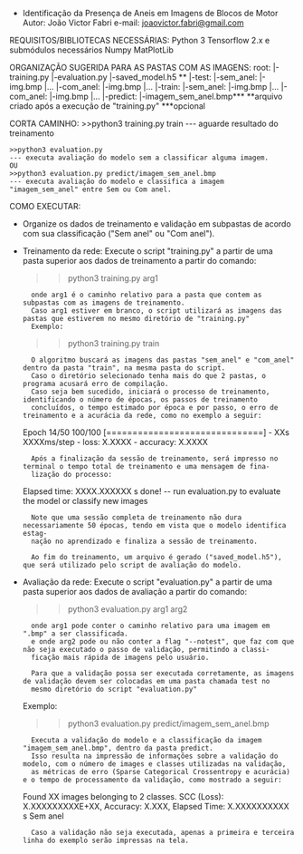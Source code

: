  - Identificação da Presença de Aneis em Imagens de Blocos de Motor 
	Autor: João Victor Fabri
	e-mail: joaovictor.fabri@gmail.com

REQUISITOS/BIBLIOTECAS NECESSÁRIAS:
	Python 3
	Tensorflow 2.x e submódulos necessários
	Numpy
	MatPlotLib

ORGANIZAÇÃO SUGERIDA PARA AS PASTAS COM AS IMAGENS:
	root:
	|-training.py
	|-evaluation.py
	|-saved_model.h5 ** 
	|-test:
		|-sem_anel:
			|-img.bmp
			|...
		|-com_anel:
			|-img.bmp
			|...
	|-train:
		|-sem_anel:
			|-img.bmp
			|...
		|-com_anel:
			|-img.bmp
			|...
	|-predict:
		|-imagem_sem_anel.bmp***
	**arquivo criado após a execução de "training.py"
	***opcional

CORTA CAMINHO:
	>>python3 training.py train 
	--- aguarde resultado do treinamento

	>>python3 evaluation.py 
	--- executa avaliação do modelo sem a classificar alguma imagem. 
	OU
	>>python3 evaluation.py predict/imagem_sem_anel.bmp
	--- executa avaliação do modelo e classifica a imagem "imagem_sem_anel" entre Sem ou Com anel.
	

COMO EXECUTAR:
- Organize os dados de treinamento e validação em subpastas de acordo com sua classificação ("Sem anel" ou "Com anel").

- Treinamento da rede:
		Execute o script "training.py" a partir de uma pasta superior aos dados de treinamento a partir do comando:

	>> python3 training.py arg1 
	
		onde arg1 é o caminho relativo para a pasta que contem as subpastas com as imagens de treinamento. 
		Caso arg1 estiver em branco, o script utilizará as imagens das pastas que estiverem no mesmo diretório de "training.py"
		Exemplo: 

	>> python3 training.py train
		
		O algoritmo buscará as imagens das pastas "sem_anel" e "com_anel" dentro da pasta "train", na mesma pasta do script.
		Caso o diretório selecionado tenha mais do que 2 pastas, o programa acusará erro de compilação.
		Caso seja bem sucedido, iniciará o processo de treinamento, identificando o número de épocas, os passos de treinamento
		concluídos, o tempo estimado por época e por passo, o erro de treinamento e a acurácia da rede, como no exemplo a seguir:
	
	Epoch 14/50
	100/100 [==============================] - XXs XXXXms/step - loss: X.XXXX - accuracy: X.XXXX

		Após a finalização da sessão de treinamento, será impresso no terminal o tempo total de treinamento e uma mensagem de fina-
		lização do processo:

	Elapsed time: XXXX.XXXXXX s
	done! -- run evaluation.py to evaluate the model or classify new images

		Note que uma sessão completa de treinamento não dura necessariamente 50 épocas, tendo em vista que o modelo identifica estag-
		nação no aprendizado e finaliza a sessão de treinamento. 

		Ao fim do treinamento, um arquivo é gerado ("saved_model.h5"), que será utilizado pelo script de avaliação do modelo.

- Avaliação da rede:
	 	Execute o script "evaluation.py" a partir de uma pasta superior aos dados de avaliação a partir do comando:
	
	>> python3 evaluation.py arg1 arg2
	
		onde arg1 pode conter o caminho relativo para uma imagem em ".bmp" a ser classificada. 
		e onde arg2 pode ou não conter a flag "--notest", que faz com que não seja executado o passo de validação, permitindo a classi-		
		ficação mais rápida de imagens pelo usuário.
		
		Para que a validação possa ser executada corretamente, as imagens de validação devem ser colocadas em uma pasta chamada test no
		mesmo diretório do script "evaluation.py"

	Exemplo:
	>>python3 evaluation.py predict/imagem_sem_anel.bmp 
	
		Executa a validação do modelo e a classificação da imagem "imagem_sem_anel.bmp", dentro da pasta predict.
		Isso resulta na impressão de informações sobre a validação do modelo, com o número de images e classes utilizadas na validação,
		as métricas de erro (Sparse Categorical Crossentropy e acurácia) e o tempo de processamento da validação, como mostrado a seguir:

	Found XX images belonging to 2 classes. 
	SCC (Loss): X.XXXXXXXXXE+XX, Accuracy: X.XXX, Elapsed Time: X.XXXXXXXXXX s
	Sem anel

		Caso a validação não seja executada, apenas a primeira e terceira linha do exemplo serão impressas na tela.
	
	
		
		
		
